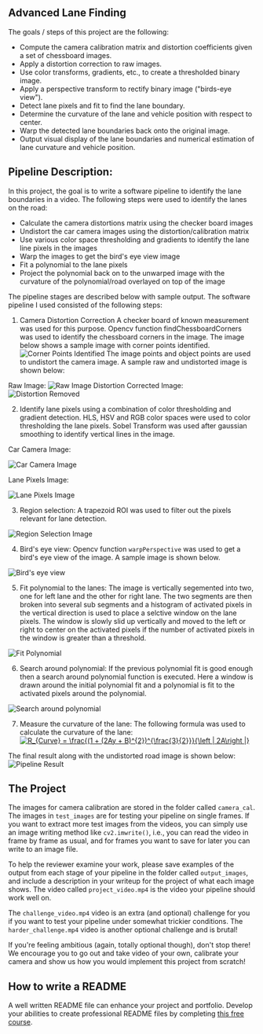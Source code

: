 ## Advanced Lane Finding


The goals / steps of this project are the following:

* Compute the camera calibration matrix and distortion coefficients given a set of chessboard images.
* Apply a distortion correction to raw images.
* Use color transforms, gradients, etc., to create a thresholded binary image.
* Apply a perspective transform to rectify binary image ("birds-eye view").
* Detect lane pixels and fit to find the lane boundary.
* Determine the curvature of the lane and vehicle position with respect to center.
* Warp the detected lane boundaries back onto the original image.
* Output visual display of the lane boundaries and numerical estimation of lane curvature and vehicle position.

Pipeline Description:
---
In this project, the goal is to write a software pipeline to identify the lane boundaries in a video. The following steps were used to identify the lanes on the road:
* Calculate the camera distortions matrix using the checker board images
* Undistort the car camera images using the distortion/calibration matrix
* Use various color space thresholding and gradients to identify the lane line pixels in the images
* Warp the images to get the bird's eye view image
* Fit a polynomial to the lane pixels
* Project the polynomial back on to the unwarped image with the curvature of the polynomial/road overlayed on top of the image

The pipeline stages are described below with sample output.
The software pipeline I used consisted of the following steps:

1. Camera Distortion Correction
  A checker board of known measurement was used for this purpose. Opencv function findChessboardCorners was used to identify the chessboard corners in the image. The image below shows a sample image with corner points identified.
  ![Corner Points Identified](./camera_cal/corners_found2.jpg)
The image points and object points are used to undistort the camera image. A sample raw and undistorted image is shown below:

Raw Image:
![Raw Image](./camera_cal/calibration2.jpg)
 Distortion Corrected Image:
![Distortion Removed](./camera_cal/test_undist_calibration2.jpg)

2. Identify lane pixels using a combination of color thresholding and gradient detection.
  HLS, HSV and RGB color spaces were used to color thresholding the lane pixels. Sobel Transform was used after gaussian smoothing to identify vertical lines in the image.

Car Camera Image:

![Car Camera Image](./output_images/undistort_road_1.png)

Lane Pixels Image:

![Lane Pixels Image](./output_images/undistort_binary_threshold.png)

3. Region selection:
  A trapezoid ROI was used to filter out the pixels relevant for lane detection.
  
![Region Selection Image](./output_images/region_select.png) 
  
4. Bird's eye view:
  Opencv function `warpPerspective` was used to get a bird's eye view of the image. A sample image is shown below.
  
![Bird's eye view](./output_images/warped_binary.png)  

5. Fit polynomial to the lanes:
  The image is vertically segemented into two, one for left lane and the other for right lane. The two segments are then broken into several sub segments and a histogram of activated pixels in the vertical direction is used to place a selctive window on the lane pixels. The window is slowly slid up vertically and moved to the left or right to center on the activated pixels if the number of activated pixels in the window is greater than a threshold.
  
![Fit Polynomial](./output_images/fit_polynomial.png)

6. Search around polynomial:
  If the previous polynomial fit is good enough then a search around polynomial function is executed. Here a window is drawn around the initial polynomial fit and a polynomial is fit to the activated pixels around the polynomial.
  
![Search around polynomial](./output_images/search_around_poly.png)

7. Measure the curvature of the lane:
The following formula was used to calculate the curvature of the lane:
<a href="https://www.codecogs.com/eqnedit.php?latex=R_{Curve}&space;=&space;\frac{(1&space;&plus;&space;(2Ay&space;&plus;&space;B)^{2})^{\frac{3}{2}}}{\left&space;|&space;2A\right&space;|}" target="_blank"><img src="https://latex.codecogs.com/gif.latex?R_{Curve}&space;=&space;\frac{(1&space;&plus;&space;(2Ay&space;&plus;&space;B)^{2})^{\frac{3}{2}}}{\left&space;|&space;2A\right&space;|}" title="R_{Curve} = \frac{(1 + (2Ay + B)^{2})^{\frac{3}{2}}}{\left | 2A\right |}" /></a>

The final result along with the undistorted road image is shown below:
![Pipeline Result](./output_images/pipeline_result.png)

The Project
---
The images for camera calibration are stored in the folder called `camera_cal`.  The images in `test_images` are for testing your pipeline on single frames.  If you want to extract more test images from the videos, you can simply use an image writing method like `cv2.imwrite()`, i.e., you can read the video in frame by frame as usual, and for frames you want to save for later you can write to an image file.  

To help the reviewer examine your work, please save examples of the output from each stage of your pipeline in the folder called `output_images`, and include a description in your writeup for the project of what each image shows.    The video called `project_video.mp4` is the video your pipeline should work well on.  

The `challenge_video.mp4` video is an extra (and optional) challenge for you if you want to test your pipeline under somewhat trickier conditions.  The `harder_challenge.mp4` video is another optional challenge and is brutal!

If you're feeling ambitious (again, totally optional though), don't stop there!  We encourage you to go out and take video of your own, calibrate your camera and show us how you would implement this project from scratch!

## How to write a README
A well written README file can enhance your project and portfolio.  Develop your abilities to create professional README files by completing [this free course](https://www.udacity.com/course/writing-readmes--ud777).

